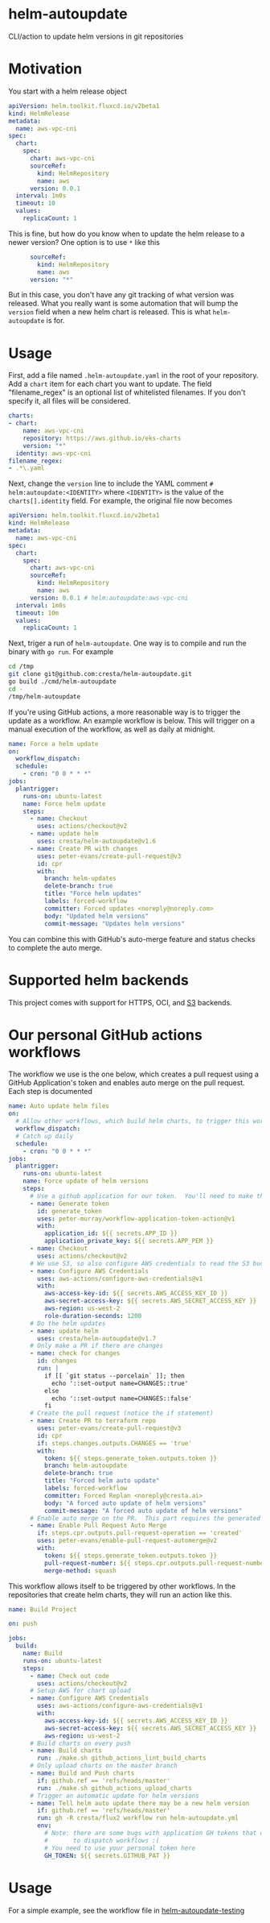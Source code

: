 # helm-autoupdate

CLI/action to update helm versions in git repositories

# Motivation

You start with a helm release object
```yaml
apiVersion: helm.toolkit.fluxcd.io/v2beta1
kind: HelmRelease
metadata:
  name: aws-vpc-cni
spec:
  chart:
    spec:
      chart: aws-vpc-cni
      sourceRef:
        kind: HelmRepository
        name: aws
      version: 0.0.1
  interval: 1m0s
  timeout: 10
  values:
    replicaCount: 1
```

This is fine, but how do you know when to update the helm release to a newer version?  One option is to use `*` like this
```yaml
      sourceRef:
        kind: HelmRepository
        name: aws
      version: "*"
```

But in this case, you don't have any git tracking of what version was released.  What you really want is some automation
that will bump the `version` field when a new helm chart is released.  This is what `helm-autoupdate` is for.

# Usage

First, add a file named `.helm-autoupdate.yaml` in the root of your repository.  Add a `chart` item for each chart you want to update.
The field "filename_regex" is an optional list of whitelisted filenames.  If you don't specify it, all files will be considered.

```yaml
charts:
- chart:
    name: aws-vpc-cni
    repository: https://aws.github.io/eks-charts
    version: "*"
  identity: aws-vpc-cni
filename_regex:
- .*\.yaml
```

Next, change the `version` line to include the YAML comment `# helm:autoupdate:<IDENTITY>` where `<IDENTITY>` is the value
of the `charts[].identity` field.  For example, the original file now becomes

```yaml
apiVersion: helm.toolkit.fluxcd.io/v2beta1
kind: HelmRelease
metadata:
  name: aws-vpc-cni
spec:
  chart:
    spec:
      chart: aws-vpc-cni
      sourceRef:
        kind: HelmRepository
        name: aws
      version: 0.0.1 # helm:autoupdate:aws-vpc-cni
  interval: 1m0s
  timeout: 10m
  values:
    replicaCount: 1
```

Next, triger a run of `helm-autoupdate`.  One way is to compile and run the binary with `go run`.  For example

```bash
cd /tmp
git clone git@github.com:cresta/helm-autoupdate.git
go build ./cmd/helm-autoupdate
cd -
/tmp/helm-autoupdate
```

If you're using GitHub actions, a more reasonable way is to trigger the update as a workflow.  An example workflow is
below.  This will trigger on a manual execution of the workflow, as well as daily at midnight.

```yaml
name: Force a helm update
on:
  workflow_dispatch:
  schedule:
    - cron: "0 0 * * *"
jobs:
  plantrigger:
    runs-on: ubuntu-latest
    name: Force helm update
    steps:
      - name: Checkout
        uses: actions/checkout@v2
      - name: update helm
        uses: cresta/helm-autoupdate@v1.6
      - name: Create PR with changes
        uses: peter-evans/create-pull-request@v3
        id: cpr
        with:
          branch: helm-updates
          delete-branch: true
          title: "Force helm updates"
          labels: forced-workflow
          committer: Forced updates <noreply@noreply.com>
          body: "Updated helm versions"
          commit-message: "Updates helm versions"

```

You can combine this with GitHub's auto-merge feature and status checks to complete the auto merge.

# Supported helm backends

This project comes with support for HTTPS, OCI, and [S3](./internal/helm/s3.go) backends.

# Our personal GitHub actions workflows

The workflow we use is the one below, which creates a pull request using a GitHub Application's token and enables auto
merge on the pull request.  Each step is documented

```yaml
name: Auto update helm files
on:
  # Allow other workflows, which build helm charts, to trigger this workflow as a push event on new chart pushes
  workflow_dispatch:
  # Catch up daily
  schedule:
    - cron: "0 0 * * *"
jobs:
  plantrigger:
    runs-on: ubuntu-latest
    name: Force update of helm versions
    steps:
      # Use a github application for our token.  You'll need to make the application and public a private key PEM as a secret
      - name: Generate token
        id: generate_token
        uses: peter-murray/workflow-application-token-action@v1
        with:
          application_id: ${{ secrets.APP_ID }}
          application_private_key: ${{ secrets.APP_PEM }}
      - name: Checkout
        uses: actions/checkout@v2
      # We use S3, so also configure AWS credentials to read the S3 bucket
      - name: Configure AWS Credentials
        uses: aws-actions/configure-aws-credentials@v1
        with:
          aws-access-key-id: ${{ secrets.AWS_ACCESS_KEY_ID }}
          aws-secret-access-key: ${{ secrets.AWS_SECRET_ACCESS_KEY }}
          aws-region: us-west-2
          role-duration-seconds: 1200
      # Do the helm updates
      - name: update helm
        uses: cresta/helm-autoupdate@v1.7
      # Only make a PR if there are changes
      - name: check for changes
        id: changes
        run: |
          if [[ `git status --porcelain` ]]; then
            echo '::set-output name=CHANGES::true'
          else
            echo '::set-output name=CHANGES::false'
          fi
      # Create the pull request (notice the if statement)
      - name: Create PR to terraform repo
        uses: peter-evans/create-pull-request@v3
        id: cpr
        if: steps.changes.outputs.CHANGES == 'true'
        with:
          token: ${{ steps.generate_token.outputs.token }}
          branch: helm-autoupdate
          delete-branch: true
          title: "Forced helm auto update"
          labels: forced-workflow
          committer: Forced Replan <noreply@cresta.ai>
          body: "A forced auto update of helm versions"
          commit-message: "A forced auto update of helm versions"
      # Enable auto merge on the PR.  This part requires the generated token above
      - name: Enable Pull Request Auto Merge
        if: steps.cpr.outputs.pull-request-operation == 'created'
        uses: peter-evans/enable-pull-request-automerge@v2
        with:
          token: ${{ steps.generate_token.outputs.token }}
          pull-request-number: ${{ steps.cpr.outputs.pull-request-number }}
          merge-method: squash
```

This workflow allows itself to be triggered by other workflows.  In the repositories that create helm charts, they will
run an action like this.

```yaml
name: Build Project

on: push

jobs:
  build:
    name: Build
    runs-on: ubuntu-latest
    steps:
      - name: Check out code
        uses: actions/checkout@v2
      # Setup AWS for chart upload
      - name: Configure AWS Credentials
        uses: aws-actions/configure-aws-credentials@v1
        with:
          aws-access-key-id: ${{ secrets.AWS_ACCESS_KEY_ID }}
          aws-secret-access-key: ${{ secrets.AWS_SECRET_ACCESS_KEY }}
          aws-region: us-west-2
      # Build charts on every push
      - name: Build charts
        run: ./make.sh github_actions_lint_build_charts
      # Only upload charts on the master branch
      - name: Build and Push charts
        if: github.ref == 'refs/heads/master'
        run: ./make.sh github_actions_upload_charts
      # Trigger an automatic update for helm versions
      - name: Tell helm auto update there may be a new helm version
        if: github.ref == 'refs/heads/master'
        run: gh -R cresta/flux2 workflow run helm-autoupdate.yml
        env:
          # Note: there are some bugs with application GH tokens that don't allow them
          #       to dispatch workflows :(
          # You need to use your personal token here
          GH_TOKEN: ${{ secrets.GITHUB_PAT }}

```

# Usage

For a simple example, see the workflow file in [helm-autoupdate-testing](https://github.com/cresta/helm-autoupdate-testing/blob/main/.github/workflows/update-helm-versions.yaml)
